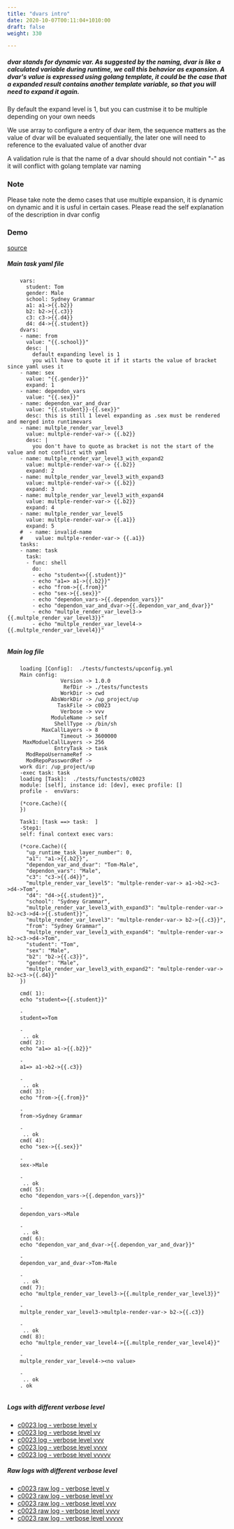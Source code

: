 ```yaml
---
title: "dvars intro"
date: 2020-10-07T00:11:04+1010:00
draft: false
weight: 330

---
```


##### dvar stands for dynamic var. As suggested by the naming, dvar is like a calculated variable during runtime, we call this behavior as expansion. A dvar's value is expressed using golang template, it could be the case that a expanded result contains another template variable, so that you will need to expand it again.

By default the expand level is 1, but you can custmise it to be multiple depending on your own needs

We use array to configure a entry of dvar item, the sequence matters as the value of dvar will be evaluated sequentially, the later one will need to reference to the evaluated value of another dvar

A validation rule is that the name of a dvar should should not contiain "-" as it will conflict with golang template var naming


### Note


Please take note the demo cases that use multiple expansion, it is dynamic on dynamic and it is usful in certain cases. Please read the self explanation of the description in dvar config











### Demo








[source](https://github.com/upcmd/up/blob/master/tests/functests/c0023.yml)

##### Main task yaml file
```
    vars:
      student: Tom
      gender: Male
      school: Sydney Grammar
      a1: a1->{{.b2}}
      b2: b2->{{.c3}}
      c3: c3->{{.d4}}
      d4: d4->{{.student}}
    dvars:
    - name: from
      value: "{{.school}}"
      desc: |
        default expanding level is 1
        you will have to quote it if it starts the value of bracket since yaml uses it
    - name: sex
      value: "{{.gender}}"
      expand: 1
    - name: dependon_vars
      value: "{{.sex}}"
    - name: dependon_var_and_dvar
      value: "{{.student}}-{{.sex}}"
      desc: this is still 1 level expanding as .sex must be rendered and merged into runtimevars
    - name: multple_render_var_level3
      value: multple-render-var-> {{.b2}}
      desc: |
        you don't have to quote as bracket is not the start of the value and not conflict with yaml
    - name: multple_render_var_level3_with_expand2
      value: multple-render-var-> {{.b2}}
      expand: 2
    - name: multple_render_var_level3_with_expand3
      value: multple-render-var-> {{.b2}}
      expand: 3
    - name: multple_render_var_level3_with_expand4
      value: multple-render-var-> {{.b2}}
      expand: 4
    - name: multple_render_var_level5
      value: multple-render-var-> {{.a1}}
      expand: 5
    #  - name: invalid-name
    #    value: multple-render-var-> {{.a1}}
    tasks:
    - name: task
      task:
      - func: shell
        do:
        - echo "student=>{{.student}}"
        - echo "a1=> a1->{{.b2}}"
        - echo "from->{{.from}}"
        - echo "sex->{{.sex}}"
        - echo "dependon_vars->{{.dependon_vars}}"
        - echo "dependon_var_and_dvar->{{.dependon_var_and_dvar}}"
        - echo "multple_render_var_level3->{{.multple_render_var_level3}}"
        - echo "multple_render_var_level4->{{.multple_render_var_level4}}"
    
```
##### Main log file
```
    loading [Config]:  ./tests/functests/upconfig.yml
    Main config:
                 Version -> 1.0.0
                  RefDir -> ./tests/functests
                 WorkDir -> cwd
              AbsWorkDir -> /up_project/up
                TaskFile -> c0023
                 Verbose -> vvv
              ModuleName -> self
               ShellType -> /bin/sh
           MaxCallLayers -> 8
                 Timeout -> 3600000
     MaxModuelCallLayers -> 256
               EntryTask -> task
      ModRepoUsernameRef -> 
      ModRepoPasswordRef -> 
    work dir: /up_project/up
    -exec task: task
    loading [Task]:  ./tests/functests/c0023
    module: [self], instance id: [dev], exec profile: []
    profile -  envVars:
    
    (*core.Cache)({
    })
    
    Task1: [task ==> task:  ]
    -Step1:
    self: final context exec vars:
    
    (*core.Cache)({
      "up_runtime_task_layer_number": 0,
      "a1": "a1->{{.b2}}",
      "dependon_var_and_dvar": "Tom-Male",
      "dependon_vars": "Male",
      "c3": "c3->{{.d4}}",
      "multple_render_var_level5": "multple-render-var-> a1->b2->c3->d4->Tom",
      "d4": "d4->{{.student}}",
      "school": "Sydney Grammar",
      "multple_render_var_level3_with_expand3": "multple-render-var-> b2->c3->d4->{{.student}}",
      "multple_render_var_level3": "multple-render-var-> b2->{{.c3}}",
      "from": "Sydney Grammar",
      "multple_render_var_level3_with_expand4": "multple-render-var-> b2->c3->d4->Tom",
      "student": "Tom",
      "sex": "Male",
      "b2": "b2->{{.c3}}",
      "gender": "Male",
      "multple_render_var_level3_with_expand2": "multple-render-var-> b2->c3->{{.d4}}"
    })
    
    cmd( 1):
    echo "student=>{{.student}}"
    
    -
    student=>Tom
    
    -
     .. ok
    cmd( 2):
    echo "a1=> a1->{{.b2}}"
    
    -
    a1=> a1->b2->{{.c3}}
    
    -
     .. ok
    cmd( 3):
    echo "from->{{.from}}"
    
    -
    from->Sydney Grammar
    
    -
     .. ok
    cmd( 4):
    echo "sex->{{.sex}}"
    
    -
    sex->Male
    
    -
     .. ok
    cmd( 5):
    echo "dependon_vars->{{.dependon_vars}}"
    
    -
    dependon_vars->Male
    
    -
     .. ok
    cmd( 6):
    echo "dependon_var_and_dvar->{{.dependon_var_and_dvar}}"
    
    -
    dependon_var_and_dvar->Tom-Male
    
    -
     .. ok
    cmd( 7):
    echo "multple_render_var_level3->{{.multple_render_var_level3}}"
    
    -
    multple_render_var_level3->multple-render-var-> b2->{{.c3}}
    
    -
     .. ok
    cmd( 8):
    echo "multple_render_var_level4->{{.multple_render_var_level4}}"
    
    -
    multple_render_var_level4-><no value>
    
    -
     .. ok
    . ok
    
```


##### Logs with different verbose level
* [c0023 log - verbose level v](../../logs/c0023_v)
* [c0023 log - verbose level vv](../../logs/c0023_vv)
* [c0023 log - verbose level vvv](../../logs/c0023_vvvv)
* [c0023 log - verbose level vvvv](../../logs/c0023_vvvv)
* [c0023 log - verbose level vvvvv](../../logs/c0023_vvvvv)

##### Raw logs with different verbose level
* [c0023 raw log - verbose level v](../../reflogs/c0023_v.log)
* [c0023 raw log - verbose level vv](../../reflogs/c0023_vv.log)
* [c0023 raw log - verbose level vvv](../../reflogs/c0023_vvv.log)
* [c0023 raw log - verbose level vvvv](../../reflogs/c0023_vvvv.log)
* [c0023 raw log - verbose level vvvvv](../../reflogs/c0023_vvvvv.log)







